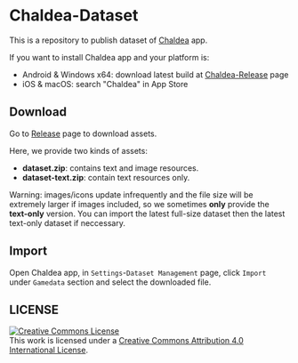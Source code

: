 # Chaldea-Dataset

This is a repository to publish dataset of [Chaldea](https://github.com/chaldea-center/chaldea) app.

If you want to install Chaldea app and your platform is:
- Android & Windows x64: download latest build at [Chaldea-Release](https://github.com/chaldea-center/chaldea/releases) page
- iOS & macOS: search "Chaldea" in App Store

## Download
Go to [Release](https://github.com/chaldea-center/chaldea-dataset/releases) page to download assets.

Here, we provide two kinds of assets:
- **dataset.zip**: contains text and image resources.
- **dataset-text.zip**: contain text resources only.

Warning: images/icons update infrequently and the file size will be extremely larger if images included, 
so we sometimes **only** provide the **text-only** version.
You can import the latest full-size dataset then the latest text-only dataset if neccessary.

## Import
Open Chaldea app, in `Settings`-`Dataset Management` page, click `Import` under `Gamedata` section and select the downloaded file.

## LICENSE
<a rel="license" href="http://creativecommons.org/licenses/by/4.0/"><img alt="Creative Commons License" style="border-width:0" src="https://i.creativecommons.org/l/by/4.0/88x31.png" /></a><br />This work is licensed under a <a rel="license" href="http://creativecommons.org/licenses/by/4.0/">Creative Commons Attribution 4.0 International License</a>.
